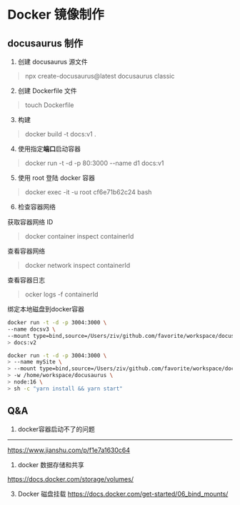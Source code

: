 # Docker 镜像制作

## docusaurus 制作

1. 创建 docusaurus 源文件
> npx create-docusaurus@latest docusaurus classic

2. 创建 Dockerfile 文件

> touch Dockerfile

3. 构建
> docker build -t docs:v1 .

4. 使用指定**端口**启动容器
> docker run -t -d -p 80:3000 --name d1 docs:v1

5. 使用 root 登陆 docker 容器
   
> docker exec -it -u root cf6e71b62c24 bash

6. 检查容器网络

获取容器网络 ID
>  docker container inspect containerId 

查看容器网络
>  docker network inspect containerId 

查看容器日志
> ocker logs -f containerId

绑定本地磁盘到docker容器

```bash
docker run -t -d -p 3004:3000 \
--name docsv3 \
--mount type=bind,source=/Users/ziv/github.com/favorite/workspace/docusaurus,target=/home/workspace/docusaurus \
> docs:v2
```

```bash
docker run -t -d -p 3004:3000 \
> --name mySite \
> --mount type=bind,source=/Users/ziv/github.com/favorite/workspace/docusaurus,target=/home/workspace/docusaurus \
> -w /home/workspace/docusaurus \
> node:16 \
> sh -c "yarn install && yarn start"
```

## Q&A

1. docker容器启动不了的问题
****
https://www.jianshu.com/p/f1e7a1630c64

1. docker 数据存储和共享

https://docs.docker.com/storage/volumes/

3. Docker 磁盘挂载 
https://docs.docker.com/get-started/06_bind_mounts/